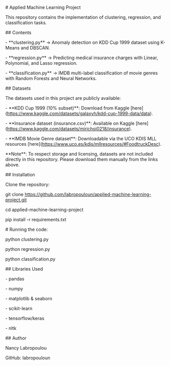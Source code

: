 \# Applied Machine Learning Project



This repository contains the implementation of clustering, regression, and classification tasks.



\## Contents



\- \*\*clustering.py\*\* → Anomaly detection on KDD Cup 1999 dataset using K-Means and DBSCAN.

\- \*\*regression.py\*\* → Predicting medical insurance charges with Linear, Polynomial, and Lasso regression.

\- \*\*classification.py\*\* → IMDB multi-label classification of movie genres with Random Forests and Neural Networks.



\## Datasets



The datasets used in this project are publicly available:

\- \*\*KDD Cup 1999 (10% subset)\*\*: Download from Kaggle \[here](https://www.kaggle.com/datasets/galaxyh/kdd-cup-1999-data/data).

\- \*\*Insurance dataset (insurance.csv)\*\*: Available on Kaggle \[here](https://www.kaggle.com/datasets/mirichoi0218/insurance).

\- \*\*IMDB Movie Genre dataset\*\*: Downloadable via the UCO KDIS MLL resources \[here](https://www.uco.es/kdis/mllresources/#FoodtruckDesc).



\*\*Note\*\*: To respect storage and licensing, datasets are not included directly in this repository. Please download them manually from the links above.





\## Installation



Clone the repository:



git clone https://github.com/labropouloun/applied-machine-learning-project.git

cd applied-machine-learning-project

pip install -r requirements.txt



\# Running the code:



python clustering.py

python regression.py

python classification.py



\## Libraries Used



\- pandas 

\- numpy 

\- matplotlib \& seaborn 

\- scikit-learn  

\- tensorflow/keras  

\- nltk 



\## Author

Nancy Labropoulou

GitHub: labropouloun

